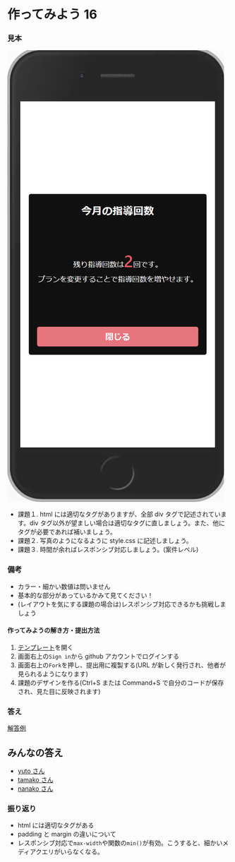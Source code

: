# 作ってみよう 16

### 見本

![practice16](./img/practice18.png)

- 課題１. html には適切なタグがありますが、全部 div タグで記述されています。div タグ以外が望ましい場合は適切なタグに直しましょう。また、他にタグが必要であれば補いましょう。
- 課題２. 写真のようになるように style.css に記述しましょう。
- 課題３. 時間が余ればレスポンシブ対応しましょう。(案件レベル)

### 備考

- カラー・細かい数値は問いません
- 基本的な部分があっているかみて見てください！
- (レイアウトを気にする課題の場合は)レスポンシブ対応できるかも挑戦しましょう

#### 作ってみようの解き方・提出方法

1. [テンプレート](https://codesandbox.io/s/zuotutemiyou18-e1lts)を開く
2. 画面右上の`Sign in`から github アカウントでログインする
3. 画面右上の`Fork`を押し、提出用に複製する(URL が新しく発行され、他者が見られるようになります)
4. 課題のデザインを作る(Ctrl+S または Command+S で自分のコードが保存され、見た目に反映されます)

### 答え

[解答例](https://codesandbox.io/s/zuotutemiyou18jiedali-65ovt)

## みんなの答え

- [yuto さん](https://codesandbox.io/s/zuotutemiyou18-forked-j136t?file=/style.css)
- [tamako さん](https://codesandbox.io/s/zuotutemiyou18-forked-pbr7j)
- [nanako さん](https://codesandbox.io/s/zuotutemiyou18-forked-o3zlc?file=/style.css)

### 振り返り

- html には適切なタグがある
- padding と margin の違いについて
- レスポンシブ対応で`max-width`や関数の`min()`が有効。こうすると、細かいメディアクエリがいらなくなる。
